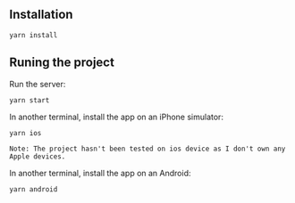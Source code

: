 ## Installation

```
yarn install
```

## Runing the project

Run the server:

```
yarn start
```

In another terminal, install the app on an iPhone simulator:

```
yarn ios

Note: The project hasn't been tested on ios device as I don't own any Apple devices.
```

In another terminal, install the app on an Android:

```
yarn android
```

